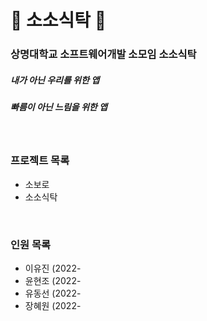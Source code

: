 # :tea: 소소식탁 :tea:

### 상명대학교 소프트웨어개발 소모임 소소식탁

##### 내가 아닌 우리를 위한 앱
##### 빠름이 아닌 느림을 위한 앱

<br>

### 프로젝트 목록
- 소보로
- 소소식탁

<br>

### 인원 목록
- 이유진 (2022-
- 윤현조 (2022-
- 유동선 (2022-
- 장혜원 (2022-
